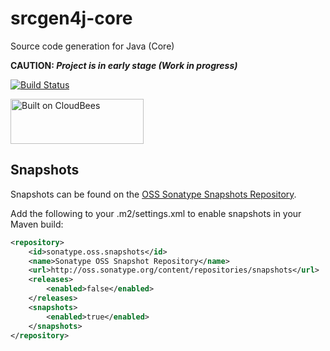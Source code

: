 srcgen4j-core
=============

Source code generation for Java (Core)

__CAUTION: *Project is in early stage (Work in progress)*__

[![Build Status](https://fuin-org.ci.cloudbees.com/job/srcgen4j-core/badge/icon)](https://fuin-org.ci.cloudbees.com/job/srcgen4j-core/)

<a href="https://fuin-org.ci.cloudbees.com/job/srcgen4j-core"><img src="http://www.fuin.org/images/Button-Built-on-CB-1.png" width="213" height="72" border="0" alt="Built on CloudBees"/></a>


Snapshots
---------

Snapshots can be found on the [OSS Sonatype Snapshots Repository](http://oss.sonatype.org/content/repositories/snapshots/org/fuin "Snapshot Repository"). 

Add the following to your .m2/settings.xml to enable snapshots in your Maven build:

```xml
<repository>
    <id>sonatype.oss.snapshots</id>
    <name>Sonatype OSS Snapshot Repository</name>
    <url>http://oss.sonatype.org/content/repositories/snapshots</url>
    <releases>
        <enabled>false</enabled>
    </releases>
    <snapshots>
        <enabled>true</enabled>
    </snapshots>
</repository>
```

